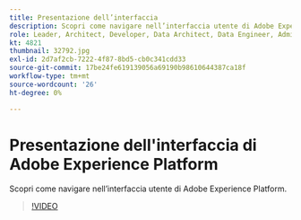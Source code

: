 ```yaml
---
title: Presentazione dell’interfaccia
description: Scopri come navigare nell’interfaccia utente di Adobe Experience Platform.
role: Leader, Architect, Developer, Data Architect, Data Engineer, Admin, User
kt: 4821
thumbnail: 32792.jpg
exl-id: 2d7af2cb-7222-4f87-8bd5-cb0c341cdd33
source-git-commit: 17be24fe619139056a69190b98610644387ca18f
workflow-type: tm+mt
source-wordcount: '26'
ht-degree: 0%

---
```


# Presentazione dell&#39;interfaccia di Adobe Experience Platform

Scopri come navigare nell’interfaccia utente di Adobe Experience Platform.

>[!VIDEO](https://video.tv.adobe.com/v/32792?quality=12&learn=on)

